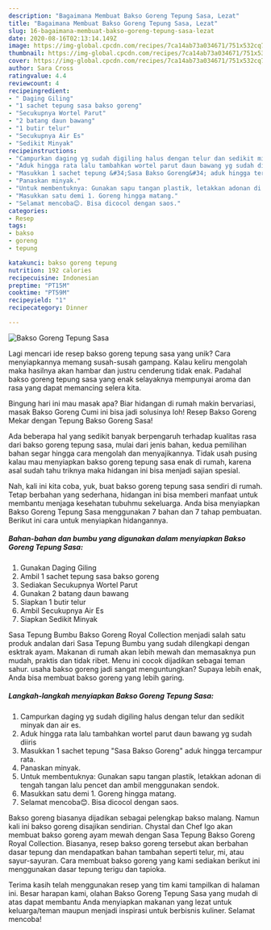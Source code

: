 ```yaml
---
description: "Bagaimana Membuat Bakso Goreng Tepung Sasa, Lezat"
title: "Bagaimana Membuat Bakso Goreng Tepung Sasa, Lezat"
slug: 16-bagaimana-membuat-bakso-goreng-tepung-sasa-lezat
date: 2020-08-16T02:13:14.149Z
image: https://img-global.cpcdn.com/recipes/7ca14ab73a034671/751x532cq70/bakso-goreng-tepung-sasa-foto-resep-utama.jpg
thumbnail: https://img-global.cpcdn.com/recipes/7ca14ab73a034671/751x532cq70/bakso-goreng-tepung-sasa-foto-resep-utama.jpg
cover: https://img-global.cpcdn.com/recipes/7ca14ab73a034671/751x532cq70/bakso-goreng-tepung-sasa-foto-resep-utama.jpg
author: Sara Cross
ratingvalue: 4.4
reviewcount: 4
recipeingredient:
- " Daging Giling"
- "1 sachet tepung sasa bakso goreng"
- "Secukupnya Wortel Parut"
- "2 batang daun bawang"
- "1 butir telur"
- "Secukupnya Air Es"
- "Sedikit Minyak"
recipeinstructions:
- "Campurkan daging yg sudah digiling halus dengan telur dan sedikit minyak dan air es."
- "Aduk hingga rata lalu tambahkan wortel parut daun bawang yg sudah diiris"
- "Masukkan 1 sachet tepung &#34;Sasa Bakso Goreng&#34; aduk hingga tercampur rata."
- "Panaskan minyak."
- "Untuk membentuknya: Gunakan sapu tangan plastik, letakkan adonan di tengah tangan lalu pencet dan ambil menggunakan sendok."
- "Masukkan satu demi 1. Goreng hingga matang."
- "Selamat mencoba😊. Bisa dicocol dengan saos."
categories:
- Resep
tags:
- bakso
- goreng
- tepung

katakunci: bakso goreng tepung 
nutrition: 192 calories
recipecuisine: Indonesian
preptime: "PT15M"
cooktime: "PT59M"
recipeyield: "1"
recipecategory: Dinner

---
```



![Bakso Goreng Tepung Sasa](https://img-global.cpcdn.com/recipes/7ca14ab73a034671/751x532cq70/bakso-goreng-tepung-sasa-foto-resep-utama.jpg)

Lagi mencari ide resep bakso goreng tepung sasa yang unik? Cara menyiapkannya memang susah-susah gampang. Kalau keliru mengolah maka hasilnya akan hambar dan justru cenderung tidak enak. Padahal bakso goreng tepung sasa yang enak selayaknya mempunyai aroma dan rasa yang dapat memancing selera kita.

Bingung hari ini mau masak apa? Biar hidangan di rumah makin bervariasi, masak Bakso Goreng Cumi ini bisa jadi solusinya loh! Resep Bakso Goreng Mekar dengan Tepung Bakso Goreng Sasa!

Ada beberapa hal yang sedikit banyak berpengaruh terhadap kualitas rasa dari bakso goreng tepung sasa, mulai dari jenis bahan, kedua pemilihan bahan segar hingga cara mengolah dan menyajikannya. Tidak usah pusing kalau mau menyiapkan bakso goreng tepung sasa enak di rumah, karena asal sudah tahu triknya maka hidangan ini bisa menjadi sajian spesial.


Nah, kali ini kita coba, yuk, buat bakso goreng tepung sasa sendiri di rumah. Tetap berbahan yang sederhana, hidangan ini bisa memberi manfaat untuk membantu menjaga kesehatan tubuhmu sekeluarga. Anda bisa menyiapkan Bakso Goreng Tepung Sasa menggunakan 7 bahan dan 7 tahap pembuatan. Berikut ini cara untuk menyiapkan hidangannya.

<!--inarticleads1-->

##### Bahan-bahan dan bumbu yang digunakan dalam menyiapkan Bakso Goreng Tepung Sasa:

1. Gunakan  Daging Giling
1. Ambil 1 sachet tepung sasa bakso goreng
1. Sediakan Secukupnya Wortel Parut
1. Gunakan 2 batang daun bawang
1. Siapkan 1 butir telur
1. Ambil Secukupnya Air Es
1. Siapkan Sedikit Minyak


Sasa Tepung Bumbu Bakso Goreng Royal Collection menjadi salah satu produk andalan dari Sasa Tepung Bumbu yang sudah dilengkapi dengan esktrak ayam. Makanan di rumah akan lebih mewah dan memasaknya pun mudah, praktis dan tidak ribet. Menu ini cocok dijadikan sebagai teman sahur. usaha bakso goreng jadi sangat menguntungkan? Supaya lebih enak, Anda bisa membuat bakso goreng yang lebih garing. 

<!--inarticleads2-->

##### Langkah-langkah menyiapkan Bakso Goreng Tepung Sasa:

1. Campurkan daging yg sudah digiling halus dengan telur dan sedikit minyak dan air es.
1. Aduk hingga rata lalu tambahkan wortel parut daun bawang yg sudah diiris
1. Masukkan 1 sachet tepung &#34;Sasa Bakso Goreng&#34; aduk hingga tercampur rata.
1. Panaskan minyak.
1. Untuk membentuknya: Gunakan sapu tangan plastik, letakkan adonan di tengah tangan lalu pencet dan ambil menggunakan sendok.
1. Masukkan satu demi 1. Goreng hingga matang.
1. Selamat mencoba😊. Bisa dicocol dengan saos.


Bakso goreng biasanya dijadikan sebagai pelengkap bakso malang. Namun kali ini bakso goreng disajikan sendirian. Chystal dan Chef Igo akan membuat bakso goreng ayam mewah dengan Sasa Tepung Bakso Goreng Royal Collection. Biasanya, resep bakso goreng tersebut akan berbahan dasar tepung dan mendapatkan bahan tambahan seperti telur, mi, atau sayur-sayuran. Cara membuat bakso goreng yang kami sediakan berikut ini menggunakan dasar tepung terigu dan tapioka. 

Terima kasih telah menggunakan resep yang tim kami tampilkan di halaman ini. Besar harapan kami, olahan Bakso Goreng Tepung Sasa yang mudah di atas dapat membantu Anda menyiapkan makanan yang lezat untuk keluarga/teman maupun menjadi inspirasi untuk berbisnis kuliner. Selamat mencoba!
